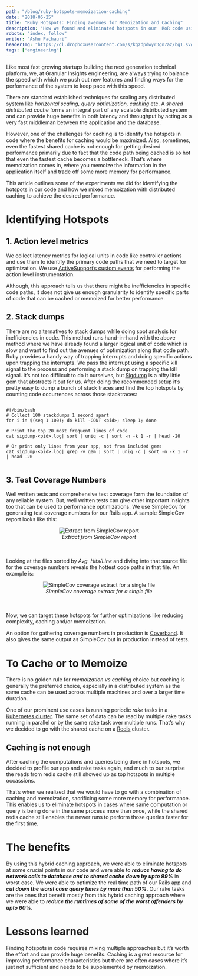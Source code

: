 ```yaml
---
path: "/blog/ruby-hotspots-memoization-caching"
date: "2018-05-25"
title: "Ruby Hotspots: Finding avenues for Memoization and Caching"
description: "How we found and eliminated hotspots in our  RoR code using caching and memoization."
robots: "index, follow"
writer: "Ashu Pachauri"
headerImg: "https://dl.dropboxusercontent.com/s/kgzdpdwyr3gn7az/bg1.svg?dl=1"
tags: ["engineering"]
---
```


Like most fast growing startups building the next generation technical platform, we, at Granular Insights engineering, are always trying to balance the speed with which we push out new features and finding ways for the performance of the system to keep pace with this speed.

There are standard established techniques for scaling any distributed system like _horizontal scaling, query optimization, caching_ etc. A _shared distributed cache_ forms an integral part of any scalable distributed system and can provide huge benefits in both latency and throughput by acting as a very fast middleman between the application and the database.

However, one of the challenges for caching is to identify the hotspots in code where the benefits for caching would be maximized. Also, sometimes, even the fastest shared cache is not enough for getting desired performance primarily due to fact that the code path being cached is so hot that even the fastest cache becomes a bottleneck. That’s where memoization comes in, where you memoize the information in the application itself and trade off some more memory for performance.

This article outlines some of the experiments we did for identifying the hotspots in our code and how we mixed memoization with distributed caching to achieve the desired performance.

# Identifying Hotspots

## 1. Action level metrics

We collect latency metrics for logical units in code like controller actions and use them to identify the primary code paths that we need to target for optimization. We use [<u>ActiveSupport’s custom events</u>](http://guides.rubyonrails.org/active_support_instrumentation.html#creating-custom-events) for performing the action level instrumentation.

Although, this approach tells us that there might be inefficiencies in specific code paths, it does not give us enough granularity to identify specific parts of code that can be cached or memoized for better performance.

## 2. Stack dumps

There are no alternatives to stack dumps while doing spot analysis for inefficiencies in code. This method runs hand-in-hand with the above method where we have already found a larger logical unit of code which is slow and want to find out the avenues of optimization along that code path. Ruby provides a handy way of trapping interrupts and doing specific actions upon trapping the interrupts. We pass the interrupt using a specific kill signal to the process and performing a stack dump on trapping the kill signal. It’s not too diffiicult to do it ourselves, but [<u>Sigdump</u>](https://github.com/frsyuki/sigdump) is a nifty little gem that abstracts it out for us. After doing the recommended setup it’s pretty easy to dump a bunch of stack traces and find the top hotspots by counting code occurrences across those stacktraces:

<pre><code>
#!/bin/bash
# Collect 100 stackdumps 1 second apart
for i in $(seq 1 100); do kill -CONT &lt;pid&gt;; sleep 1; done

# Print the top 20 most frequent lines of code
cat sigdump-&lt;pid&gt;.log| sort | uniq -c | sort -n -k 1 -r | head -20

# Or print only lines from your app, not from included gems
cat sigdump-&lt;pid&gt;.log| grep -v gem | sort | uniq -c | sort -n -k 1 -r | head -20

</code></pre>

## 3. Test Coverage Numbers

Well written tests and comprehensive test coverage form the foundation of any reliable system. But, well written tests can give other important insights too that can be used to performance optimizations. We use SimpleCov for generating test coverage numbers for our Rails app. A sample SimpleCov report looks like this:

<center>
<img src="https://cdn-images-1.medium.com/max/1600/1*GDgohMBCHF1ZU-H0PAGaCg.png" alt="Extract from SimpleCov report" title="Extract from SimpleCov report" />
</center>
<center><i>Extract from SimpleCov report</i></center><br><br>

Looking at the files sorted by _Avg. Hits/Line_ and diving into that source file for the coverage numbers reveals the hottest code paths in that file. An example is:

<center>
<img src="https://cdn-images-1.medium.com/max/1600/1*cG7jLF14NWqENKJbO5GrJQ.png" alt="SimpleCov coverage extract for a single file" title="SimpleCov coverage extract for a single file" />
</center>
<center><i>SimpleCov coverage extract for a single file</i></center><br><br>

Now, we can target these hotspots for further optimizations like reducing complexity, caching and/or memoization.

An option for gathering coverage numbers in production is [<u>Coverband</u>](https://github.com/danmayer/coverband). It also gives the same output as SimpleCov but in production instead of tests.

# To Cache or to Memoize

There is no golden rule for _memoization vs caching_ choice but caching is generally the preferred choice, especially in a distributed system as the same cache can be used across multiple machines and over a larger time duration.

One of our prominent use cases is running periodic _rake_ tasks in a [<u>Kubernetes cluster</u>](https://kubernetes.io/). The same set of data can be read by multiple rake tasks running in parallel or by the same rake task over multiple runs. That’s why we decided to go with the shared cache on a [<u>Redis</u>](https://redis.io/) cluster.

## Caching is not enough

After caching the computations and queries being done in hotspots, we decided to profile our app and rake tasks again, and much to our surprise the reads from redis cache still showed up as top hotspots in multiple occassions.

That’s when we realized that we would have to go with a combination of caching and memoization, sacrificing some more memory for performance. This enables us to eliminate hotspots in cases where same computation or query is being done in the same process more than once, while the shared redis cache still enables the newer runs to perform those queries faster for the first time.

# The benefits

By using this hybrid caching approach, we were able to eliminate hotspots at some crucial points in our code and were able to **_reduce having to do network calls to database and to shared cache down by upto 99%_** in worst case. We were able to optimize the real time path of our Rails app and **_cut down the worst case query times by more than 50%_**. Our rake tasks are the ones that benefit mostly from this hybrid caching approach where we were able to **_reduce the runtimes of some of the worst offenders by upto 60%_**.

# Lessons learned

Finding hotspots in code requires mixing multiple approaches but it’s worth the effort and can provide huge benefits. Caching is a great resource for improving performance characteristics but there are often cases where it’s just not sufficient and needs to be supplemented by memoization.
